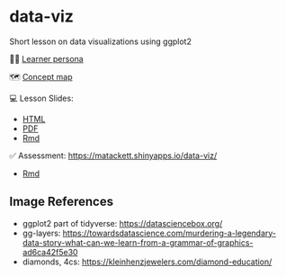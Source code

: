 # data-viz

Short lesson on data visualizations using ggplot2


:woman_technologist: [Learner persona](learner-persona.md)

:world_map: [Concept map](data-viz-concept-map.pdf)

:computer: Lesson Slides: 
  - [HTML](data-viz.html)
  - [PDF](data-viz.pdf)
  - [Rmd](data-viz.Rmd)
  
:white_check_mark: Assessment: https://matackett.shinyapps.io/data-viz/
  - [Rmd](assessments/assessments.Rmd)


## Image References
- ggplot2 part of tidyverse: https://datasciencebox.org/ 
- gg-layers: https://towardsdatascience.com/murdering-a-legendary-data-story-what-can-we-learn-from-a-grammar-of-graphics-ad6ca42f5e30 
- diamonds, 4cs: https://kleinhenzjewelers.com/diamond-education/
